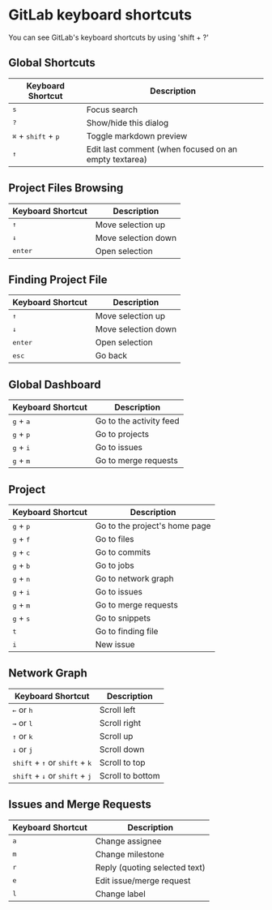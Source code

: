 # GitLab keyboard shortcuts

You can see GitLab's keyboard shortcuts by using 'shift + ?'

## Global Shortcuts

| Keyboard Shortcut | Description |
| ----------------- | ----------- |
| <kbd>s</kbd> | Focus search |
| <kbd>?</kbd> | Show/hide this dialog |
| <kbd>⌘</kbd> + <kbd>shift</kbd> + <kbd>p</kbd> | Toggle markdown preview |
| <kbd>↑</kbd> | Edit last comment (when focused on an empty textarea) |

## Project Files Browsing

| Keyboard Shortcut | Description |
| ----------------- | ----------- |
| <kbd>↑</kbd> | Move selection up |
| <kbd>↓</kbd> | Move selection down |
| <kbd>enter</kbd> | Open selection |

## Finding Project File

| Keyboard Shortcut | Description |
| ----------------- | ----------- |
| <kbd>↑</kbd> | Move selection up |
| <kbd>↓</kbd> | Move selection down |
| <kbd>enter</kbd> | Open selection |
| <kbd>esc</kbd> | Go back |

## Global Dashboard

| Keyboard Shortcut | Description |
| ----------------- | ----------- |
| <kbd>g</kbd> + <kbd>a</kbd> | Go to the activity feed |
| <kbd>g</kbd> + <kbd>p</kbd> | Go to projects |
| <kbd>g</kbd> + <kbd>i</kbd> | Go to issues |
| <kbd>g</kbd> + <kbd>m</kbd> | Go to merge requests |

## Project

| Keyboard Shortcut | Description |
| ----------------- | ----------- |
| <kbd>g</kbd> + <kbd>p</kbd> | Go to the project's home page |
| <kbd>g</kbd> + <kbd>f</kbd> | Go to files |
| <kbd>g</kbd> + <kbd>c</kbd> | Go to commits |
| <kbd>g</kbd> + <kbd>b</kbd> | Go to jobs |
| <kbd>g</kbd> + <kbd>n</kbd> | Go to network graph |
| <kbd>g</kbd> + <kbd>i</kbd> | Go to issues |
| <kbd>g</kbd> + <kbd>m</kbd> | Go to merge requests |
| <kbd>g</kbd> + <kbd>s</kbd> | Go to snippets |
| <kbd>t</kbd> | Go to finding file |
| <kbd>i</kbd> | New issue |

## Network Graph

| Keyboard Shortcut | Description |
| ----------------- | ----------- |
| <kbd>←</kbd> or <kbd>h</kbd> | Scroll left |
| <kbd>→</kbd> or <kbd>l</kbd> | Scroll right |
| <kbd>↑</kbd> or <kbd>k</kbd> | Scroll up |
| <kbd>↓</kbd> or <kbd>j</kbd> | Scroll down |
| <kbd>shift</kbd> + <kbd>↑</kbd> or <kbd>shift</kbd> + <kbd>k</kbd> | Scroll to top |
| <kbd>shift</kbd> + <kbd>↓</kbd> or <kbd>shift</kbd> + <kbd>j</kbd> | Scroll to bottom |

## Issues and Merge Requests

| Keyboard Shortcut | Description |
| ----------------- | ----------- |
| <kbd>a</kbd> | Change assignee |
| <kbd>m</kbd> | Change milestone |
| <kbd>r</kbd> | Reply (quoting selected text) |
| <kbd>e</kbd> | Edit issue/merge request |
| <kbd>l</kbd> | Change label |
